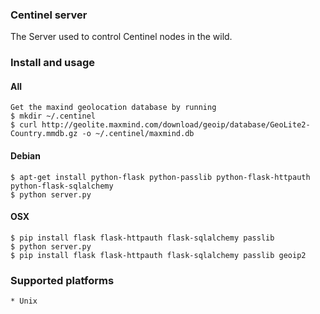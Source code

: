 ### Centinel server

The Server used to control Centinel nodes in the wild.

### Install and usage
#### All
    Get the maxind geolocation database by running 
	$ mkdir ~/.centinel
    $ curl http://geolite.maxmind.com/download/geoip/database/GeoLite2-Country.mmdb.gz -o ~/.centinel/maxmind.db

#### Debian
    $ apt-get install python-flask python-passlib python-flask-httpauth python-flask-sqlalchemy
    $ python server.py

#### OSX
    $ pip install flask flask-httpauth flask-sqlalchemy passlib
    $ python server.py
	$ pip install flask flask-httpauth flask-sqlalchemy passlib geoip2

### Supported platforms
    * Unix

